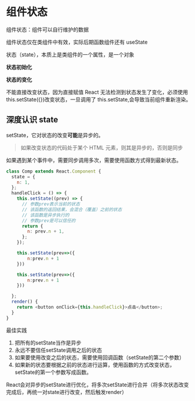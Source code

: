 # 组件状态

组件状态：组件可以自行维护的数据

组件状态仅在类组件中有效，实际后期函数组件还有 useState

状态（state），本质上是类组件的一个属性，是一个对象

**状态初始化**

**状态的变化**

不能直接改变状态，因为直接赋值 React 无法检测到状态发生了变化，必须使用 this.setState({})改变状态，一旦调用了 this.setState,会导致当前组件重新渲染。

## 深度认识 state

setState，它对状态的改变**可能**是异步的。

> 如果改变状态的代码处于某个 HTML 元素，则其是异步的，否则是同步

如果遇到某个事件中，需要同步调用多次，需要使用函数方式得到最新状态。

```js
class Comp extends React.Component {
  state = {
    n: 1,
  };
  handleClick = () => {
    this.setState((prev) => {
      // 参数prev表示当前的状态
      // 该函数的返回结果，会混合（覆盖）之前的状态
      // 该函数是异步执行的
      // 参数prev是可以信任的
      return {
        n: prev.n + 1,
      };
    });

    this.setState(prev=>({
        n:prev.n + 1
    }))

    this.setState(prev=>({
        n:prev.n + 1
    }))

  };
  render() {
    return <button onClick={this.handleClick}>点击</button>;
  }
}
```

最佳实践

1. 把所有的setState当作是异步
2. 永远不要信任setState调用之后的状态
3. 如果要使用改变之后的状态，需要使用回调函数（setState的第二个参数）
4. 如果新的状态要根据之前的状态进行运算，使用函数的方式改变状态，setState的第一个参数写成函数。

React会对异步的setState进行优化，将多次setState进行合并（将多次状态改变完成后，再统一对state进行改变，然后触发render）